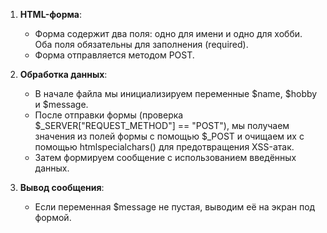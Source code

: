 1. **HTML-форма**:
   - Форма содержит два поля: одно для имени и одно для хобби. Оба поля обязательны для заполнения (required).
   - Форма отправляется методом POST.

2. **Обработка данных**:
   - В начале файла мы инициализируем переменные $name, $hobby и $message.
   - После отправки формы (проверка $_SERVER["REQUEST_METHOD"] == "POST"), мы получаем значения из полей формы с помощью $_POST и очищаем их с помощью htmlspecialchars() для предотвращения XSS-атак.
   - Затем формируем сообщение с использованием введённых данных.

3. **Вывод сообщения**:
   - Если переменная $message не пустая, выводим её на экран под формой.